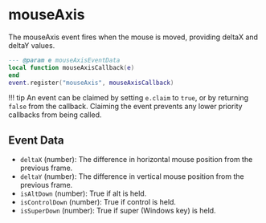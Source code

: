 # mouseAxis

The mouseAxis event fires when the mouse is moved, providing deltaX and deltaY values.

```lua
--- @param e mouseAxisEventData
local function mouseAxisCallback(e)
end
event.register("mouseAxis", mouseAxisCallback)
```

!!! tip
	An event can be claimed by setting `e.claim` to `true`, or by returning `false` from the callback. Claiming the event prevents any lower priority callbacks from being called.

## Event Data

* `deltaX` (number): The difference in horizontal mouse position from the previous frame.
* `deltaY` (number): The difference in vertical mouse position from the previous frame.
* `isAltDown` (number): True if alt  is held.
* `isControlDown` (number): True if control is held.
* `isSuperDown` (number): True if super (Windows key) is held.

